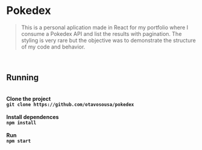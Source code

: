 <h1>Pokedex</h1>
<blockquote>This is a personal aplication made in React for my portfolio where I consume a Pokedex API and list the results with pagination.
The styling is very rare but the objective was to demonstrate the structure of my code and behavior.</blockquote>
<br>
<h2>Running</h2>
<br>
<b>Clone the project<b>
<br>
<code>git clone https://github.com/otavosousa/pokedex</code>
<br>
<br>
<b>Install dependences<b>
<br>
<code>npm install</code>
<br>
<br>
<b>Run<b>
<br>
<code>npm start</code>